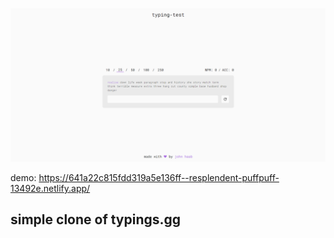 ![product-screenshot](/screenshot.png)

demo: https://641a22c815fdd319a5e136ff--resplendent-puffpuff-13492e.netlify.app/

## simple clone of typings.gg
